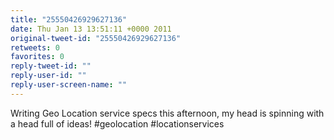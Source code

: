 ```yaml
---
title: "25550426929627136"
date: Thu Jan 13 13:51:11 +0000 2011
original-tweet-id: "25550426929627136"
retweets: 0
favorites: 0
reply-tweet-id: ""
reply-user-id: ""
reply-user-screen-name: ""
---
```

Writing Geo Location service specs this afternoon, my head is spinning with a head full of ideas! #geolocation #locationservices

